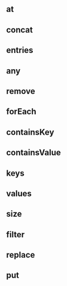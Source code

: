 ## at

## concat

## entries

## any

## remove

## forEach

## containsKey

## containsValue

## keys

## values

## size

## filter

## replace

## put

